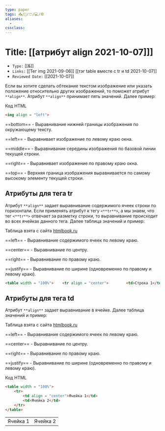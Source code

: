 ```yaml
---
type: paper
tags: 📥️/📜️/🩳/💻/🕸
aliases:
  - 
cssclass: 
---
```




# Title: **[[атрибут align 2021-10-07]]]**
- `Type:` [[&]]
- `Links:` [[Тег img 2021-09-06]] [[тэг table вместе с tr и td 2021-10-07]]
- `Reviewed Date:` [[2021-10-07]] 

Если вы хотите сделать обтекание текстом изображение или указать положение относительно других изображений, то поможет атрибут `**align**`. Атрибут `**align**` принимает пять значений. Далее пример:

Код HTML

```html
<img align = "left">
```

==bottom== - Выравнивание нижней границы изображения по окружающему тексту.

==left== - Выравнивает изображение по левому краю окна.

==middle== - Выравнивание середины изображения по базовой линии текущей строки.

==right== - Выравнивает изображение по правому краю окна.

==top== - Верхняя граница изображения выравнивается по самому высокому элементу текущей строки.


## Атрибуты для тега tr

Атрибут `**align**` задает выравнивание содержимого ячеек строки по горизонтали. Если применять атрибут к тегу `<**tr**>`, а мы знаем, что тег `<**tr**>` отвечает за разметку строки, то выравнивание происходит во всех ячейках данного тега. Далее таблица значений и пример:

Таблица взята с сайта [htmlbook.ru](http://htmlbook.ru/ "Ссылка на справочник по HTML: htmlbook.ru")

==left== - Выравнивание содержимого ячеек по левому краю.

==center== - Выравнивание по центру.

==right== - Выравнивание по правому краю.

==justify== - Выравнивание по ширине (одновременно по правому и левому краю).


```html
<table width = "100%">    <tr align = "center">        <td>Строка 1</td>        <td>Строка 1</td>    </tr></table>
```


## Атрибуты для тега td

Атрибут `**align**` задает выравнивание в ячейке. Далее таблица значений и пример:

Таблица взята с сайта [htmlbook.ru](http://htmlbook.ru/ "Ссылка на справочник по HTML: htmlbook.ru")

==left== - Выравнивание содержимого ячеек по левому краю.

==center== - Выравнивание по центру.

==right== - Выравнивание по правому краю.

==justify== - Выравнивание по ширине (одновременно по правому и левому краю).

Код HTML

```html
<table width = "100%">  
	<tr>       
		<td align = "center">Ячейка 1</td> 
		<td>Ячейка 2</td>  
	</tr>
</table>
```

<table width = "100%">  
	<tr>       
		<td align = "center">Ячейка 1</td> 
		<td>Ячейка 2</td>  
	</tr>
</table>